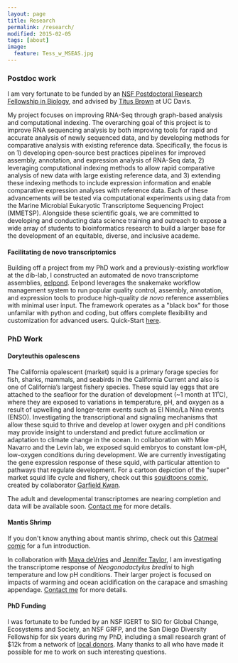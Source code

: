 ```yaml
---
layout: page
title: Research
permalink: /research/
modified: 2015-02-05
tags: [about]
image: 
  feature: Tess_w_MSEAS.jpg 
---
```


### Postdoc work

I am very fortunate to be funded by an [NSF Postdoctoral Research Fellowship in Biology](https://www.nsf.gov/awardsearch/showAward?AWD_ID=1711984&HistoricalAwards=false), and advised by [Titus Brown](https://biology.ucdavis.edu/people/c-titus-brown) at UC Davis.

My project focuses on improving RNA-Seq through graph-based analysis and computational indexing. The overarching goal of this project is to improve RNA sequencing analysis by both improving tools for rapid and accurate analysis of newly sequenced data, and by developing methods for comparative analysis with existing reference data. Specifically, the focus is on 1) developing open-source best practices pipelines for improved assembly, annotation, and expression analysis of RNA-Seq data, 2) leveraging computational indexing methods to allow rapid comparative analysis of new data with large existing reference data, and 3) extending these indexing methods to include expression information and enable comparative expression analyses with reference data. Each of these advancements will be tested via computational experiments using data from the Marine Microbial Eukaryotic Transcriptome Sequencing Project (MMETSP). Alongside these scientific goals, we are committed to developing and conducting data science training and outreach to expose a wide array of students to bioinformatics research to build a larger base for the development of an equitable, diverse, and inclusive academe.

#### Facilitating de novo transcriptomics

Building off a project from my PhD work and a previously-existing workflow at the dib-lab, I constructed an automated de novo transcriptome assemblies, [eelpond](https://github.com/dib-lab/eelpond). Eelpond leverages the snakemake workflow management system to run popular quality control, assembly, annotation, and expression tools to produce high-quality *de novo* reference assemblies with minimal user input. The framework operates as a "black box" for those unfamilar with python and coding, but offers complete flexibility and customization for advanced users. Quick-Start [here](https://dib-lab.github.io/eelpond/).


### PhD Work

#### Doryteuthis opalescens

The California opalescent (market) squid is a primary forage species for fish, sharks, mammals, and seabirds in the California Current and also is one of California’s largest fishery species. These squid lay eggs that are attached to the seafloor for the duration of development (~1 month at 11˚C), where they are exposed to variations in temperature, pH, and oxygen as a result of upwelling and longer-term events such as El Nino/La Nina events (ENSO). Investigating the transcriptional and signaling mechanisms that allow these squid to thrive and develop at lower oxygen and pH conditions may provide insight to understand and predict future acclimation or adaptation to climate change in the ocean. In collaboration with Mike Navarro and the Levin lab, we exposed squid embryos to constant low-pH, low-oxygen conditions during development. We are currently investigating the gene expression response of these squid, with particular attention to pathways that regulate
development. For a cartoon depiction of the "super" market squid life cycle and fishery, check out this [squidtoons comic](http://www.squidtoons.com/the-super-market-squid.html/), created by collaborator [Garfield Kwan](https://scripps.ucsd.edu/labs/mtresguerres/members/garfield/).

The adult and developmental transcriptomes are nearing completion and data will be available soon. [Contact me](mailto:ntpierce@gmail.com) for more details. 


#### Mantis Shrimp

If you don't know anything about mantis shrimp, check out this [Oatmeal comic](http://theoatmeal.com/comics/mantis_shrimp/) for a fun introduction.

In collaboration with [Maya deVries](http://scrippsscholars.ucsd.edu/mdevries/biocv/) and [Jennifer Taylor](http://scrippsscholars.ucsd.edu/j3taylor/biocv/), I am investigating the transcriptome response of *Neogonodactylus bredini* to high temperature and low pH conditions. Their larger project is focused on impacts of warming and ocean acidification on the carapace and smashing appendage. [Contact me](mailto:ntpierce@gmail.com) for more details.

#### PhD Funding

I was fortunate to be funded by an NSF IGERT to SIO for Global Change, Ecosystems and Society, an NSF GRFP, and the San Diego Diversity Fellowship for six years during my PhD, including a small research grant of $12k from a network of [local donors](https://scripps.ucsd.edu/giving/impacts/fellowship-donors-recognized). Many thanks to all who have made it possible for me to work on such interesting questions.





